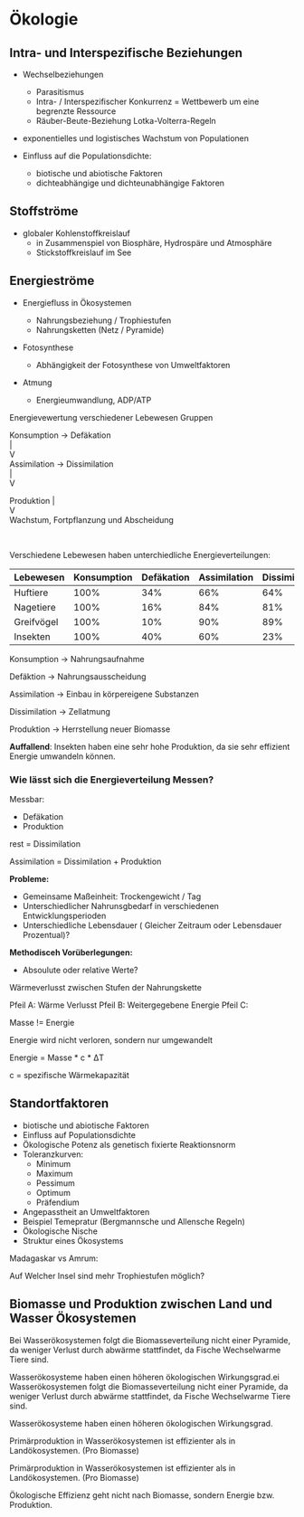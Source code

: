 # Ökologie


## Intra- und Interspezifische Beziehungen

* Wechselbeziehungen
    * Parasitismus
    * Intra- / Interspezifischer Konkurrenz 
        = Wettbewerb um eine begrenzte Ressource
    * Räuber-Beute-Beziehung
        Lotka-Volterra-Regeln

* exponentielles und logistisches Wachstum von Populationen

* Einfluss auf die Populationsdichte:
    * biotische und abiotische Faktoren
    * dichteabhängige und dichteunabhängige Faktoren


## Stoffströme

* globaler Kohlenstoffkreislauf
    * in Zusammenspiel von Biosphäre, Hydrospäre und Atmosphäre
    * Stickstoffkreislauf im See


## Energieströme

* Energiefluss in Ökosystemen
    * Nahrungsbeziehung / Trophiestufen
    * Nahrungsketten (Netz / Pyramide)

* Fotosynthese
    * Abhängigkeit der Fotosynthese von Umweltfaktoren

* Atmung
    * Energieumwandlung, ADP/ATP


Energievewertung verschiedener Lebewesen Gruppen

Konsumption -> Defäkation<br>
    | <br>
    V<br>
Assimilation -> Dissimilation<br>
    |<br>
    V<br>

Produktion
    |<br>
    V<br>
Wachstum, Fortpflanzung und Abscheidung

<br>

Verschiedene Lebewesen haben unterchiedliche Energieverteilungen:

| Lebewesen | Konsumption | Defäkation | Assimilation | Dissimilation | Produktion |
|-----------|-------------|------------|--------------|---------------|------------|
|Huftiere   | 100%        | 34%        | 66%          | 64%           | 2%         |
|Nagetiere  | 100%        | 16%        | 84%          | 81%           | 3%         |
|Greifvögel | 100%        | 10%        | 90%          | 89%           | 1%         |
|Insekten   | 100%        | 40%        | 60%          | 23%           | 37%        |

Konsumption -> Nahrungsaufnahme

Defäktion -> Nahrungsausscheidung

Assimilation -> Einbau in körpereigene Substanzen

Dissimilation -> Zellatmung

Produktion -> Herrstellung neuer Biomasse

**Auffallend**: Insekten haben eine sehr hohe Produktion, da sie sehr effizient Energie umwandeln können.

### Wie lässt sich die Energieverteilung Messen?

Messbar:
- Defäkation
- Produktion

rest = Dissimilation

Assimilation = Dissimilation + Produktion

**Probleme:**
- Gemeinsame Maßeinheit: Trockengewicht / Tag
- Unterschiedlicher Nahrunsgbedarf in verschiedenen Entwicklungsperioden
- Unterschiedliche Lebensdauer ( Gleicher Zeitraum oder Lebensdauer Prozentual)?

**Methodisceh Vorüberlegungen:**
- Absoulute oder relative Werte?


Wärmeverlusst zwischen Stufen der Nahrungskette

Pfeil A: Wärme Verlusst
Pfeil B: Weitergegebene Energie
Pfeil C: 


Masse != Energie

Energie wird nicht verloren, sondern nur umgewandelt

Energie = Masse * c * ΔT

c = spezifische Wärmekapazität

## Standortfaktoren

* biotische und abiotische Faktoren
* Einfluss auf Populationsdichte
* Ökologische Potenz als genetisch fixierte Reaktionsnorm
* Toleranzkurven:
    * Minimum
    * Maximum
    * Pessimum
    * Optimum
    * Präfendium
* Angepasstheit an Umweltfaktoren
* Beispiel Temepratur (Bergmannsche und Allensche Regeln)
* Ökologische Nische
* Struktur eines Ökosystems

Madagaskar vs Amrum:

Auf Welcher Insel sind mehr Trophiestufen möglich?



## Biomasse und Produktion zwischen Land und Wasser Ökosystemen

Bei Wasserökosystemen folgt die Biomasseverteilung nicht einer Pyramide, da weniger Verlust durch abwärme stattfindet, da Fische Wechselwarme Tiere sind.

Wasserökosysteme haben einen höheren ökologischen Wirkungsgrad.ei Wasserökosystemen folgt die Biomasseverteilung nicht einer Pyramide, da weniger Verlust durch abwärme stattfindet, da Fische Wechselwarme Tiere sind.

Wasserökosysteme haben einen höheren ökologischen Wirkungsgrad.

Primärproduktion in Wasserökosystemen ist effizienter als in Landökosystemen. (Pro Biomasse)


Primärproduktion in Wasserökosystemen ist effizienter als in Landökosystemen. (Pro Biomasse)



Ökologische Effizienz geht nicht nach Biomasse, sondern Energie bzw. Produktion.
